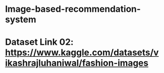 # Image-based-recommendation-system
# Dataset Link 02: https://www.kaggle.com/datasets/vikashrajluhaniwal/fashion-images

